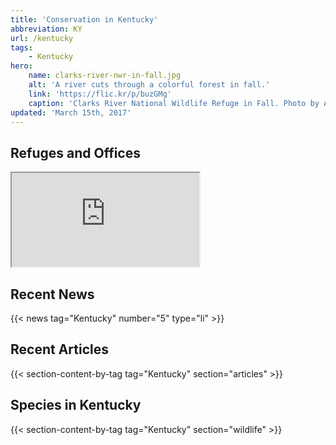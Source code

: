 ```yaml
---
title: 'Conservation in Kentucky'
abbreviation: KY
url: /kentucky
tags:
    - Kentucky
hero:
    name: clarks-river-nwr-in-fall.jpg
    alt: 'A river cuts through a colorful forest in fall.'
    link: 'https://flic.kr/p/buzGMg'
    caption: 'Clarks River National Wildlife Refuge in Fall. Photo by Andy Eller, USFWS.'
updated: 'March 15th, 2017'
---
```


## Refuges and Offices
<iframe src="https://usfws.github.io/southeast-mega-map/?state=KY&scroll=false" class="state-map"></iframe>

## Recent News
{{< news tag="Kentucky" number="5" type="li" >}}

## Recent Articles
{{< section-content-by-tag tag="Kentucky" section="articles" >}}

## Species in Kentucky
{{< section-content-by-tag tag="Kentucky" section="wildlife" >}}
